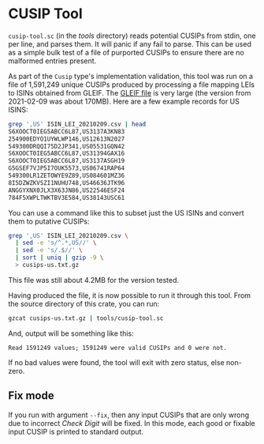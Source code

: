 # CUSIP Tool

`cusip-tool.sc` (in the _tools_ directory) reads potential CUSIPs from stdin,
one per line, and parses them. It will panic if any fail to parse. This can be
used as a simple bulk test of a file of purported CUSIPs to ensure there are no
malformed entries present.

As part of the `Cusip` type's implementation validation, this tool was run on a file of 1,591,249
unique CUSIPs produced by processing a file mapping LEIs to ISINs obtained from GLEIF. The
[GLEIF file](https://www.gleif.org/en/lei-data/lei-mapping/download-isin-to-lei-relationship-files)
is very large (the version from 2021-02-09 was about 170MB). Here are a few example records for
US ISINS:

```sh
grep ',US' ISIN_LEI_20210209.csv | head
S6XOOCT0IEG5ABCC6L87,US3137A3KN83
254900EDYO1UYWLWP146,US12613N2027
549300DRQQI75D2JP341,US05531GQN42
S6XOOCT0IEG5ABCC6L87,US31394GAX16
S6XOOCT0IEG5ABCC6L87,US3137ASGH19
G5GSEF7VJP5I7OUK5573,US06741RAP64
549300LR1ZETOWYE9Z89,US084601MZ36
8I5DZWZKVSZI1NUHU748,US46636JTK96
ANGGYXNX0JLX3X63JN86,US22546ESF24
784F5XWPLTWKTBV3E584,US38143USC61
```

You can use a command like this to subset just the US ISINs and convert them to putative CUSIPs:

```sh
grep ',US' ISIN_LEI_20210209.csv \
  | sed -e 's/^.*,US//' \
  | sed -e 's/.$//' \
  | sort | uniq | gzip -9 \
  > cusips-us.txt.gz
```

This file was still about 4.2MB for the version tested.

Having produced the file, it is now possible to run it through this tool. From the source
directory of this crate, you can run:

```sh
gzcat cusips-us.txt.gz | tools/cusip-tool.sc
```

And, output will be something like this:

```text
Read 1591249 values; 1591249 were valid CUSIPs and 0 were not.
```

If no bad values were found, the tool will exit with zero status, else non-zero.


## Fix mode

If you run with argument `--fix`, then any input CUSIPs that are only wrong due to incorrect
_Check Digit_ will be fixed. In this mode, each good or fixable input CUSIP is printed
to standard output.